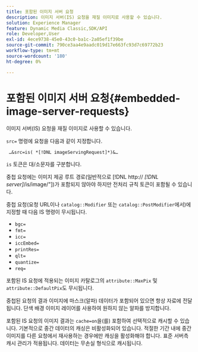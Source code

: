 ```yaml
---
title: 포함된 이미지 서버 요청
description: 이미지 서버(IS) 요청을 재질 이미지로 사용할 수 있습니다.
solution: Experience Manager
feature: Dynamic Media Classic,SDK/API
role: Developer,User
exl-id: 4ece9738-45e0-43c0-ba1c-2a05ef1f39be
source-git-commit: 790ce3aa4e9aadc019d17e663fc93d7c69772b23
workflow-type: tm+mt
source-wordcount: '180'
ht-degree: 0%

---
```


# 포함된 이미지 서버 요청{#embedded-image-server-requests}

이미지 서버(IS) 요청을 재질 이미지로 사용할 수 있습니다.

`src=` 명령에 요청을 다음과 같이 지정합니다.

` …&src=is( *[!DNL imageServingRequest]*)&…`

`is` 토큰은 대/소문자를 구분합니다.

중첩 요청에는 이미지 제공 루트 경로(일반적으로  [!DNL http:// *[!DNL server]*/is/image/"])가 포함되지 않아야 하지만 전처리 규칙 토큰이 포함될 수 있습니다.

중첩 요청(요청 URL이나 `catalog::Modifier` 또는 `catalog::PostModifier`에서)에 지정할 때 다음 IS 명령이 무시됩니다.

* `bgc=`
* `fmt=`
* `icc=`
* `iccEmbed=`
* `printRes=`
* `qlt=`
* `quantize=`
* `req=`

포함된 IS 요청에 적용되는 이미지 카탈로그의 `attribute::MaxPix` 및 `attribute::DefaultPix`도 무시됩니다.

중첩된 요청의 결과 이미지에 마스크(알파) 데이터가 포함되어 있으면 항상 자료에 전달됩니다. 단색 배경 이미지 레이어를 사용하여 원하지 않는 알파를 방지합니다.

포함된 IS 요청의 이미지 결과는 `cache=on`을(를) 포함하여 선택적으로 캐시할 수 있습니다. 기본적으로 중간 데이터의 캐싱은 비활성화되어 있습니다. 적절한 기간 내에 중간 이미지를 다른 요청에서 재사용하는 경우에만 캐싱을 활성화해야 합니다. 표준 서버측 캐시 관리가 적용됩니다. 데이터는 무손실 형식으로 캐시됩니다.
